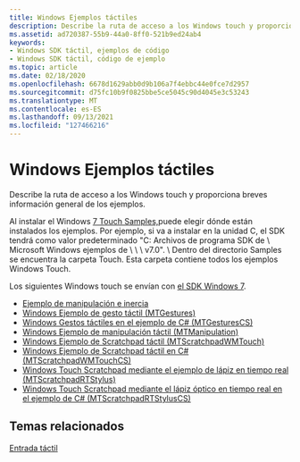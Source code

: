 ```yaml
---
title: Windows Ejemplos táctiles
description: Describe la ruta de acceso a los Windows touch y proporciona breves información general de los ejemplos.
ms.assetid: ad720387-55b9-44a0-8ff0-521b9ed24ab4
keywords:
- Windows SDK táctil, ejemplos de código
- Windows SDK táctil, código de ejemplo
ms.topic: article
ms.date: 02/18/2020
ms.openlocfilehash: 6678d1629abb0d9b106a7f4ebbc44e0fce7d2957
ms.sourcegitcommit: d75fc10b9f0825bbe5ce5045c90d4045e3c53243
ms.translationtype: MT
ms.contentlocale: es-ES
ms.lasthandoff: 09/13/2021
ms.locfileid: "127466216"
---
```

# <a name="windows-touch-samples"></a>Windows Ejemplos táctiles

Describe la ruta de acceso a los Windows touch y proporciona breves información general de los ejemplos.

Al instalar el Windows [7 Touch Samples,]()puede elegir dónde están instalados los ejemplos. Por ejemplo, si va a instalar en la unidad C, el SDK tendrá como valor predeterminado "C: Archivos de programa SDK de \\ Microsoft Windows ejemplos de \\ \\ \\ v7.0". \\ Dentro del directorio Samples se encuentra la carpeta Touch. Esta carpeta contiene todos los ejemplos Windows Touch.

Los siguientes Windows touch se envían con [el SDK Windows 7]().

- [Ejemplo de manipulación e inercia](manipulation-and-inertia-sample.md)
- [Windows Ejemplo de gesto táctil (MTGestures)](windows-touch-gesture-sample--mtgestures-.md)
- [Windows Gestos táctiles en el ejemplo de C# (MTGesturesCS)](windows-touch-gestures-in-c--sample--mtgesturescs-.md)
- [Windows Ejemplo de manipulación táctil (MTManipulation)](windows-touch-manipulation-sample--mtmanipulation-.md)
- [Windows Ejemplo de Scratchpad táctil (MTScratchpadWMTouch)](windows-touch-scratchpad-sample--mtscratchpadwmtouch-.md)
- [Windows Ejemplo de Scratchpad táctil en C# (MTScratchpadWMTouchCS)](windows-touch-scratchpad-sample-in-c---mtscratchpadwmtouchcs-.md)
- [Windows Touch Scratchpad mediante el ejemplo de lápiz en tiempo real (MTScratchpadRTStylus)](windows-touch-scratchpad-using-the-real-time-stylus-sample--mtscratchpadrtstylus-.md)
- [Windows Touch Scratchpad mediante el lápiz óptico en tiempo real en el ejemplo de C# (MTScratchpadRTStylusCS)](windows-touch-scratchpad-using-the-real-time-stylus-in-c--sample--mtscratchpadrtstyluscs-.md)

## <a name="related-topics"></a>Temas relacionados

[Entrada táctil](windows-touch-portal.md)